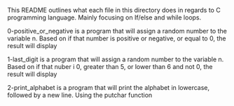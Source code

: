 This README outlines what each file in this directory does in regards to C programming language. Mainly focusing on If/else and while loops.

0-positive_or_negative is a program that will assign a random number to the variable n. Based on if that number is positive or negative, or equal to 0, the result will display

1-last_digit is a program that will assign a random number to the variable n. Based on if that nuber i 0, greater than 5, or lower than 6 and not 0, the result will display

2-print_alphabet is a program that will print the alphabet in lowercase, followed by a new line. Using the putchar function